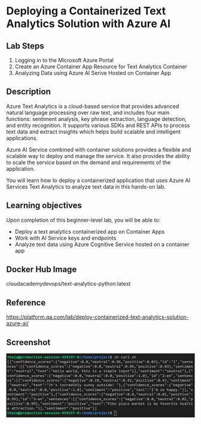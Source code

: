 # Deploying a Containerized Text Analytics Solution with Azure AI

## Lab Steps
1. Logging in to the Microsoft Azure Portal
2. Create an Azure Container App Resource for Text Analytics Container
3. Analyzing Data using Azure AI Serive Hosted on Container App

## Description
Azure Text Analytics is a cloud-based service that provides advanced natural language processing over raw text, and includes four main functions: sentiment analysis, key phrase extraction, language detection, and entity recognition. It supports various SDKs and REST APIs to process text data and extract insights which helps build scalable and intelligent applications.

Azure AI Service combined with container solutions provides a flexible and scalable way to deploy and manage the service. It also provides the ability to scale the service based on the demand and requirements of the application.

You will learn how to deploy a containerized application that uses Azure AI Services Text Analytics to analyze text data in this hands-on lab.

## Learning objectives
Upon completion of this beginner-level lab, you will be able to:
- Deploy a text analytics containerized app on Container Apps
- Work with AI Service keys and endpoints
- Analyze text data using Azure Cognitive Service hosted on a container app

## Docker Hub Image
cloudacademydevops/text-analytics-python:latest

## Reference
https://platform.qa.com/lab/deploy-containerized-text-analytics-solution-azure-ai/

## Screenshot
![alt text](lab.png)
